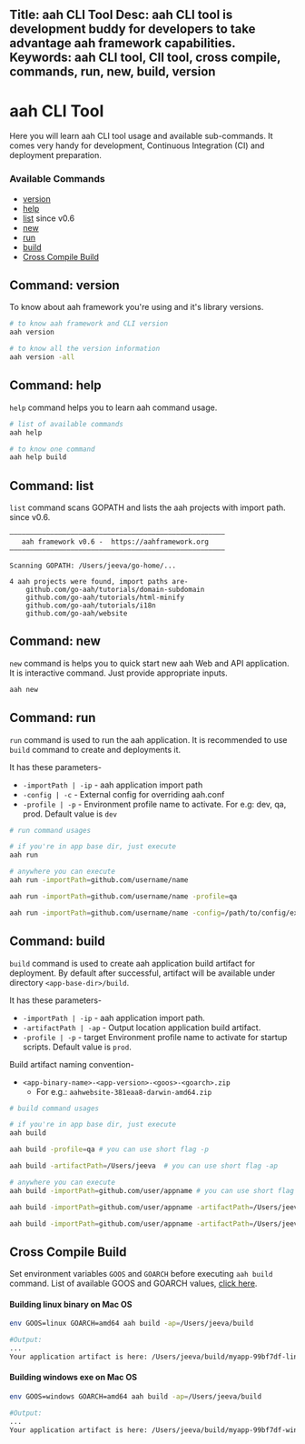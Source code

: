 Title: aah CLI Tool
Desc: aah CLI tool is development buddy for developers to take advantage aah framework capabilities.
Keywords: aah CLI tool, ClI tool, cross compile, commands, run, new, build, version
---
# aah CLI Tool

Here you will learn aah CLI tool usage and available sub-commands. It comes very handy for development, Continuous Integration (CI) and deployment preparation.

### Available Commands
  * [version](#command-version)
  * [help](#command-help)
  * [list](#command-list) <span class="badge lb-xs">since v0.6</span>
  * [new](#command-new)
  * [run](#command-run)
  * [build](#command-build)
  * [Cross Compile Build](#cross-compile-build)

## Command: version

To know about aah framework you're using and it's library versions.
```bash
# to know aah framework and CLI version
aah version

# to know all the version information
aah version -all
```

## Command: help

`help` command helps you to learn aah command usage.

```bash
# list of available commands
aah help

# to know one command
aah help build
```

## Command: list
`list` command scans GOPATH and lists the aah projects with import path. <span class="badge lb-sm">since v0.6</span>.

```
–––––––––––––––––––––––––––––––––––––––––––––––––––––
   aah framework v0.6 -  https://aahframework.org
–––––––––––––––––––––––––––––––––––––––––––––––––––––

Scanning GOPATH: /Users/jeeva/go-home/...

4 aah projects were found, import paths are-
    github.com/go-aah/tutorials/domain-subdomain
    github.com/go-aah/tutorials/html-minify
    github.com/go-aah/tutorials/i18n    
    github.com/go-aah/website
```

## Command: new

`new` command is helps you to quick start new aah Web and API application. It is interactive command. Just provide appropriate inputs.

```bash
aah new
```

## Command: run

`run` command is used to run the aah application. It is recommended to use `build` command to create and deployments it.

It has these parameters-

  * `-importPath | -ip` - aah application import path
  * `-config | -c` - External config for overriding aah.conf
  * `-profile | -p` - Environment profile name to activate. For e.g: dev, qa, prod. Default value is `dev`

```bash
# run command usages

# if you're in app base dir, just execute
aah run

# anywhere you can execute
aah run -importPath=github.com/username/name

aah run -importPath=github.com/username/name -profile=qa

aah run -importPath=github.com/username/name -config=/path/to/config/external.conf -profile=qa
```

## Command: build

`build` command is used to create aah application build artifact for deployment. By default after successful, artifact will be available under directory `<app-base-dir>/build`.

It has these parameters-

  * `-importPath | -ip` - aah application import path.
  * `-artifactPath | -ap` - Output location application build artifact.
  * `-profile | -p` - target Environment profile name to activate for startup scripts. Default value is `prod`.

Build artifact naming convention-

  * `<app-binary-name>-<app-version>-<goos>-<goarch>.zip`
      - For e.g.: `aahwebsite-381eaa8-darwin-amd64.zip`

```bash
# build command usages

# if you're in app base dir, just execute
aah build

aah build -profile=qa # you can use short flag -p

aah build -artifactPath=/Users/jeeva  # you can use short flag -ap

# anywhere you can execute
aah build -importPath=github.com/user/appname # you can use short flag -ip

aah build -importPath=github.com/user/appname -artifactPath=/Users/jeeva

aah build -importPath=github.com/user/appname -artifactPath=/Users/jeeva -profile=qa
```

## Cross Compile Build
Set environment variables `GOOS` and `GOARCH` before executing `aah build` command. List of available GOOS and GOARCH values, [click here](https://golang.org/doc/install/source#environment).

#### Building linux binary on Mac OS
```bash
env GOOS=linux GOARCH=amd64 aah build -ap=/Users/jeeva/build

#Output:
...
Your application artifact is here: /Users/jeeva/build/myapp-99bf7df-linux-amd64.zip
```

#### Building windows exe on Mac OS
```bash
env GOOS=windows GOARCH=amd64 aah build -ap=/Users/jeeva/build

#Output:
...
Your application artifact is here: /Users/jeeva/build/myapp-99bf7df-windows-amd64.zip
```
